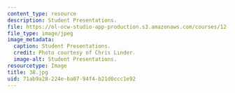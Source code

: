 ```yaml
---
content_type: resource
description: Student Presentations.
file: https://ol-ocw-studio-app-production.s3.amazonaws.com/courses/12-753-geodynamics-seminar-spring-2006/71ab9a28224eba0794f4b21d0ccc1e92_38.jpg
file_type: image/jpeg
image_metadata:
  caption: Student Presentations.
  credit: Photo courtesy of Chris Linder.
  image-alt: Student Presentations.
resourcetype: Image
title: 38.jpg
uid: 71ab9a28-224e-ba07-94f4-b21d0ccc1e92
---
```

